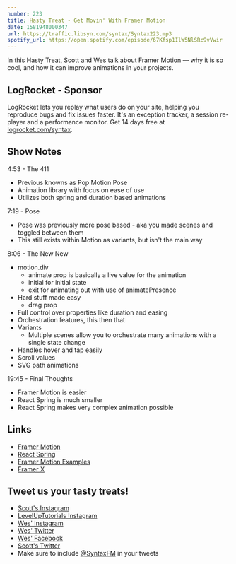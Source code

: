```yaml
---
number: 223
title: Hasty Treat - Get Movin' With Framer Motion
date: 1581948000347
url: https://traffic.libsyn.com/syntax/Syntax223.mp3
spotify_url: https://open.spotify.com/episode/67Kfsp1IlW5NlSRc9vVwir
---
```


In this Hasty Treat, Scott and Wes talk about Framer Motion — why it is so cool, and how it can improve animations in your projects.

## LogRocket - Sponsor
LogRocket lets you replay what users do on your site, helping you reproduce bugs and fix issues faster. It's an exception tracker, a session re-player and a performance monitor. Get 14 days free at [logrocket.com/syntax](https://logrocket.com/syntax).

## Show Notes

4:53 - The 411

* Previous knowns as Pop Motion Pose
* Animation library with focus on ease of use
* Utilizes both spring and duration based animations

7:19 - Pose

* Pose was previously more pose based - aka you made scenes and toggled between them
* This still exists within Motion as variants, but isn't the main way

8:06 - The New New

* motion.div
  * animate prop is basically a live value for the animation
  * initial for initial state
  * exit for animating out with use of animatePresence
* Hard stuff made easy
  * drag prop
* Full control over properties like duration and easing
* Orchestration features, this then that
* Variants
  * Multiple scenes allow you to orchestrate many animations with a single state change
* Handles hover and tap easily
* Scroll values
* SVG path animations

19:45 - Final Thoughts

* Framer Motion is easier
* React Spring is much smaller
* React Spring makes very complex animation possible

## Links
* [Framer Motion](https://www.framer.com/motion/)
* [React Spring](https://www.react-spring.io/)
* [Framer Motion Examples](https://www.framer.com/api/motion/examples/)
* [Framer X](https://www.framer.com/)

## Tweet us your tasty treats!
* [Scott's Instagram](https://www.instagram.com/stolinski/)
* [LevelUpTutorials Instagram](https://www.instagram.com/LevelUpTutorials/)
* [Wes' Instagram](https://www.instagram.com/wesbos/)
* [Wes' Twitter](https://twitter.com/wesbos)
* [Wes' Facebook](https://www.facebook.com/wesbos.developer)
* [Scott's Twitter](https://twitter.com/stolinski)
* Make sure to include [@SyntaxFM](https://twitter.com/SyntaxFM) in your tweets
